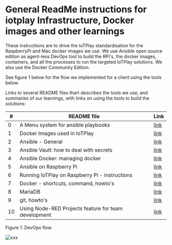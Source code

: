 # General ReadMe instructions for iotplay Infrastructure, Docker images and other learnings

These instructions are to drive the IoTPlay standardisation for the RaspberryPi and Mac docker images we use. We use Ansible open source edition as agent-less DevOps tool to build the RPi's, the docker images, containers, and all the processes to run the targeted IoTPlay solutions. We also use the Docker Community Edition.

See figure 1 below for the flow we implemented for a client using the tools below.

Links to several README files thart describes the tools we use, and summaries of our learnings, with links on using the tools to build the solutions:

|#| README file                                           | Link
|-|------------------------------------------------------ |------
|0| A Menu system for ansible playbooks                   |[link](https://github.com/IoTPlay/menu_ansible/blob/master/README.md)
|1| Docker Images used in IoTPlay                         |[link](README/READ1-iotplay-dockerimages.md)
|2| Ansible - General                                     |[link](README/READ2-ansible.md)
|3| Ansible Vault: how to deal with secrets               |[link](README/READ3-ansible-vault.md)
|4| Ansible Docker: managing docker                       |[link](README/READ4-ansible_docker.md)
|5| Ansible on Raspberry Pi                               |[link](README/READ5-ansible_rpi.md)
|6| Running IoTPlay on Raspberry Pi - instructions        |[link](README/READ6-RPi.md)
|7| Docker - shortcuts, command, howto's                  |[link](README/READ7-RPi.md)
|8| MariaDB                                               |[link](README/READ8-mariadb.md)
|9| git, howto's                                          |[link](README/READ9-git.md)
|10| Using Node-RED Projects feature for team development |[link](README/READ10-nodered_Projects.md)


Figure 1: DevOps flow.

![xxx](README/images/DevOps-iotplay-dabar.jpg)
